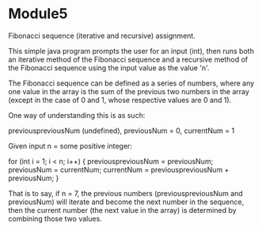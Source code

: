 # Module5

Fibonacci sequence (iterative and recursive) assignment.

This simple java program prompts the user for an input (int), then runs both an iterative method of the Fibonacci sequence and a recursive method of the Fibonacci sequence using the input value as the value 'n'.

The Fibonacci sequence can be defined as a series of numbers, where any one value in the array is the sum of the previous two numbers in the array (except in the case of 0 and 1, whose respective values are 0 and 1).

One way of understanding this is as such:

previouspreviousNum (undefined), previousNum = 0, currentNum = 1

Given input n = some positive integer:

for (int i = 1; i < n; i++)
{
previouspreviousNum = previousNum;
previousNum = currentNum;
currentNum = previouspreviousNum + previousNum;
}

That is to say, if n = 7, the previous numbers (previouspreviousNum and previousNum) will iterate and become the next number in the sequence, then the current number (the next value in the array) is determined by combining those two values.
